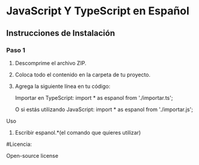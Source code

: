 # JavaScript Y TypeScript en Español

## Instrucciones de Instalación

### Paso 1
1. Descomprime el archivo ZIP.
2. Coloca todo el contenido en la carpeta de tu proyecto.
3. Agrega la siguiente línea en tu código:

      Importar en TypeScript: 
   import * as espanol from './importar.ts';

      O si estás utilizando JavaScript:
   import * as espanol from './importar.js';


Uso
1. Escribir espanol.*(el comando que quieres utilizar)

#Licencia:

Open-source license
